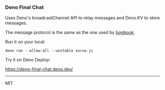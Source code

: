 ### Deno Final Chat

Uses Deno's broadcastChannel API to relay messages and Deno.KV to store messages.

The message protocol is the same as the one used by [bogbook](https://github.com/evbogue/bogbook).

Run it on your local:

```
deno run --allow-all --unstable serve.js
```

Try it on Deno Deploy:

https://deno-final-chat.deno.dev/

---
MIT
